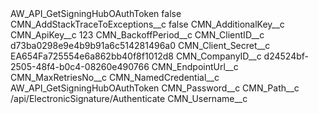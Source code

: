 <?xml version="1.0" encoding="UTF-8"?>
<CustomMetadata xmlns="http://soap.sforce.com/2006/04/metadata" xmlns:xsi="http://www.w3.org/2001/XMLSchema-instance" xmlns:xsd="http://www.w3.org/2001/XMLSchema">
    <label>AW_API_GetSigningHubOAuthToken</label>
    <protected>false</protected>
    <values>
        <field>CMN_AddStackTraceToExceptions__c</field>
        <value xsi:type="xsd:boolean">false</value>
    </values>
    <values>
        <field>CMN_AdditionalKey__c</field>
        <value xsi:nil="true"/>
    </values>
    <values>
        <field>CMN_ApiKey__c</field>
        <value xsi:type="xsd:string">123</value>
    </values>
    <values>
        <field>CMN_BackoffPeriod__c</field>
        <value xsi:nil="true"/>
    </values>
    <values>
        <field>CMN_ClientID__c</field>
        <value xsi:type="xsd:string">d73ba0298e9e4b9b91a6c514281496a0</value>
    </values>
    <values>
        <field>CMN_Client_Secret__c</field>
        <value xsi:type="xsd:string">EA654Fa725554e6a862bb40f8f1012d8</value>
    </values>
    <values>
        <field>CMN_CompanyID__c</field>
        <value xsi:type="xsd:string">d24524bf-2505-48f4-b0c4-08260e490766</value>
    </values>
    <values>
        <field>CMN_EndpointUrl__c</field>
        <value xsi:nil="true"/>
    </values>
    <values>
        <field>CMN_MaxRetriesNo__c</field>
        <value xsi:nil="true"/>
    </values>
    <values>
        <field>CMN_NamedCredential__c</field>
        <value xsi:type="xsd:string">AW_API_GetSigningHubOAuthToken</value>
    </values>
    <values>
        <field>CMN_Password__c</field>
        <value xsi:nil="true"/>
    </values>
    <values>
        <field>CMN_Path__c</field>
        <value xsi:type="xsd:string">/api/ElectronicSignature/Authenticate</value>
    </values>
    <values>
        <field>CMN_Username__c</field>
        <value xsi:nil="true"/>
    </values>
</CustomMetadata>
